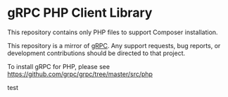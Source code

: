 # gRPC PHP Client Library

This repository contains only PHP files to support Composer installation.

This repository is a mirror of [gRPC](https://github.com/grpc/grpc). Any support
requests, bug reports, or development contributions should be directed to
that project.

To install gRPC for PHP, please see https://github.com/grpc/grpc/tree/master/src/php

test